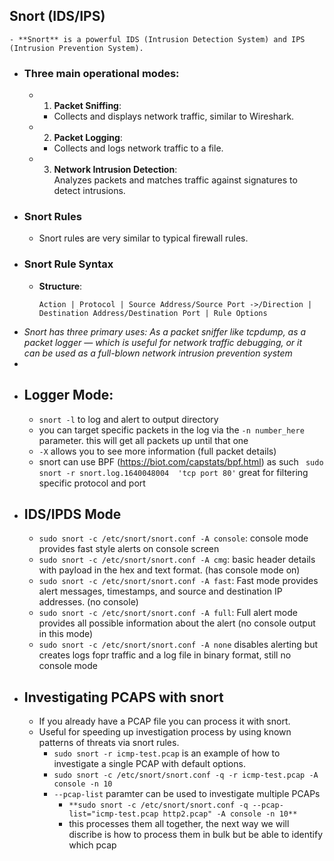 ## Snort (IDS/IPS)
	- **Snort** is a powerful IDS (Intrusion Detection System) and IPS (Intrusion Prevention System).
- ### Three main operational modes:
	- 1. **Packet Sniffing**:
		- Collects and displays network traffic, similar to Wireshark.
	- 2. **Packet Logging**:
		- Collects and logs network traffic to a file.
	- 3. **Network Intrusion Detection**:  
	   Analyzes packets and matches traffic against signatures to detect intrusions.
- ### Snort Rules
	- Snort rules are very similar to typical firewall rules.
- ### Snort Rule Syntax
	- **Structure**:
	  ```plaintext
	  Action | Protocol | Source Address/Source Port ->/Direction | Destination Address/Destination Port | Rule Options
	  ```
- *Snort has three primary uses: As a packet sniffer like tcpdump, as a packet logger — which is useful for network traffic debugging, or it can be used as a full-blown network intrusion prevention system*
-
- ## Logger Mode:
	- `snort -l` to log and alert to output directory
	- you can target specific packets in the log via the `-n number_here` parameter. this will get all packets up until that one
	- `-X` allows you to see more information (full packet details)
	- snort can use BPF (https://biot.com/capstats/bpf.html) as such ` sudo snort -r snort.log.1640048004  'tcp port 80'` great for filtering specific protocol and port
- ## IDS/IPDS Mode
	- `sudo snort -c /etc/snort/snort.conf -A console`: console mode provides fast style alerts on console screen
	- `sudo snort -c /etc/snort/snort.conf -A cmg`: basic header details with payload in the hex and text format. (has console mode on)
	- `sudo snort -c /etc/snort/snort.conf -A fast`: Fast mode provides alert messages, timestamps, and source and destination IP addresses. (no console)
	- `sudo snort -c /etc/snort/snort.conf -A full`: Full alert mode provides all possible information about the alert (no console output in this mode)
	- `sudo snort -c /etc/snort/snort.conf -A none` disables alerting but creates logs fopr traffic and a log file in binary format, still no console mode
- ## Investigating PCAPS with snort
	- If you already have a PCAP file you can process it with snort.
	- Useful for speeding up investigation process by using known patterns of threats via snort rules.
		- `sudo snort -r icmp-test.pcap` is an example of how to investigate a single PCAP with default options.
		- `sudo snort -c /etc/snort/snort.conf -q -r icmp-test.pcap -A console -n 10`
		- `--pcap-list` paramter can be used to investigate multiple PCAPs
			- `**sudo snort -c /etc/snort/snort.conf -q --pcap-list="icmp-test.pcap http2.pcap" -A console -n 10**`
			- this processes them all together, the next way we will discribe is how to process them in bulk but be able to identify which pcap